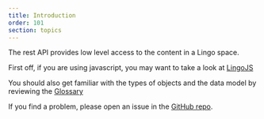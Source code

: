 ```yaml
---
title: Introduction
order: 101
section: topics
---
```


The rest API provides low level access to the content in a Lingo space.

First off, if you are using javascript, you may want to take a look at [LingoJS](/lingojs)

You should also get familiar with the types of objects and the data model by reviewing the [Glossary](/guides/glossary)

If you find a problem, please open an issue in the [GitHub repo](https://github.com/lingo-app/developer-docs/issues).
